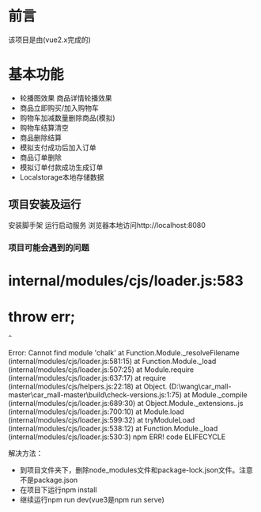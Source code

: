 # 前言

该项目是由(vue2.x完成的)

# 基本功能
* 轮播图效果 商品详情轮播效果
* 商品立即购买/加入购物车
* 购物车加减数量删除商品(模拟)
* 购物车结算清空
* 商品删除结算
* 模拟支付成功后加入订单
* 商品订单删除
* 模拟订单付款成功生成订单
* Localstorage本地存储数据


## 项目安装及运行
安装脚手架 运行启动服务 浏览器本地访问http://localhost:8080

### 项目可能会遇到的问题

# internal/modules/cjs/loader.js:583
#    throw err;
    ^

Error: Cannot find module 'chalk'
    at Function.Module._resolveFilename (internal/modules/cjs/loader.js:581:15)
    at Function.Module._load (internal/modules/cjs/loader.js:507:25)
    at Module.require (internal/modules/cjs/loader.js:637:17)
    at require (internal/modules/cjs/helpers.js:22:18)
    at Object.<anonymous> (D:\wang\car_mall-master\car_mall-master\build\check-versions.js:1:75)
    at Module._compile (internal/modules/cjs/loader.js:689:30)
    at Object.Module._extensions..js (internal/modules/cjs/loader.js:700:10)
    at Module.load (internal/modules/cjs/loader.js:599:32)
    at tryModuleLoad (internal/modules/cjs/loader.js:538:12)
    at Function.Module._load (internal/modules/cjs/loader.js:530:3)
npm ERR! code ELIFECYCLE

解决方法：
* 到项目文件夹下，删除node_modules文件和package-lock.json文件。注意不是package.json
* 在项目下运行npm install
* 继续运行npm run dev(vue3是npm run serve)



